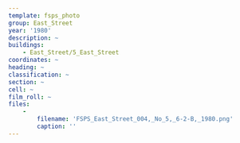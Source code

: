 ```yaml
---
template: fsps_photo
group: East_Street
year: '1980'
description: ~
buildings:
    - East_Street/5_East_Street
coordinates: ~
heading: ~
classification: ~
section: ~
cell: ~
film_roll: ~
files:
    -
        filename: 'FSPS_East_Street_004,_No_5,_6-2-B,_1980.png'
        caption: ''
---
```

